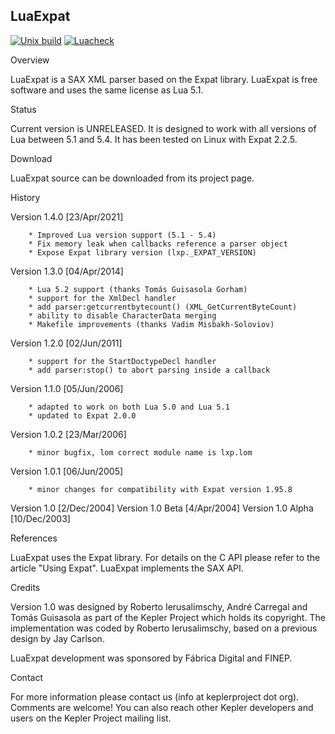 LuaExpat
--------

[![Unix build](https://img.shields.io/github/workflow/status/lunarmodules/luaexpat/Unix%20build?label=Unix%20build&logo=linux)](https://github.com/lunarmodules/luaexpat/actions/workflows/unix_build.yml)
[![Luacheck](https://github.com/lunarmodules/luaexpat/workflows/Luacheck/badge.svg)](https://github.com/lunarmodules/luaexpat/actions/workflows/luacheck.yml)

Overview

LuaExpat is a SAX XML parser based on the Expat library. LuaExpat is free
software and uses the same license as Lua 5.1.

Status

Current version is UNRELEASED. It is designed to work with all versions of
Lua between 5.1 and 5.4. It has been tested on Linux with Expat 2.2.5.

Download

LuaExpat source can be downloaded from its project page.

History

Version 1.4.0 [23/Apr/2021]

        * Improved Lua version support (5.1 - 5.4)
        * Fix memory leak when callbacks reference a parser object
        * Expose Expat library version (lxp._EXPAT_VERSION)

Version 1.3.0 [04/Apr/2014]

        * Lua 5.2 support (thanks Tomás Guisasola Gorham)
        * support for the XmlDecl handler
        * add parser:getcurrentbytecount() (XML_GetCurrentByteCount)
        * ability to disable CharacterData merging
        * Makefile improvements (thanks Vadim Misbakh-Soloviov)

Version 1.2.0 [02/Jun/2011]

        * support for the StartDoctypeDecl handler
        * add parser:stop() to abort parsing inside a callback

Version 1.1.0 [05/Jun/2006]

        * adapted to work on both Lua 5.0 and Lua 5.1
        * updated to Expat 2.0.0

Version 1.0.2 [23/Mar/2006]

        * minor bugfix, lom correct module name is lxp.lom

Version 1.0.1 [06/Jun/2005]

        * minor changes for compatibility with Expat version 1.95.8

Version 1.0 [2/Dec/2004]
Version 1.0 Beta [4/Apr/2004]
Version 1.0 Alpha [10/Dec/2003]

References

LuaExpat uses the Expat library. For details on the C API please refer to the article "Using Expat".
LuaExpat implements the SAX API.

Credits

Version 1.0 was designed by Roberto Ierusalimschy, André Carregal and Tomás Guisasola
as part of the Kepler Project which holds its copyright. The implementation was coded
by Roberto Ierusalimschy, based on a previous design by Jay Carlson.

LuaExpat development was sponsored by Fábrica Digital and FINEP.

Contact

For more information please contact us (info at keplerproject dot org). Comments are welcome!
You can also reach other Kepler developers and users on the Kepler Project mailing list.
